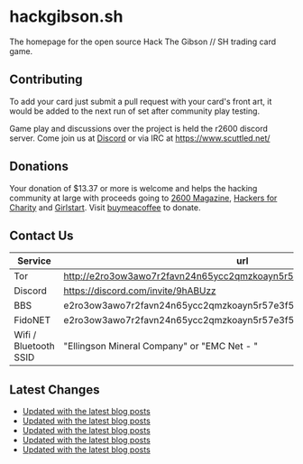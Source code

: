 # hackgibson.sh
The homepage for the open source Hack The Gibson // SH trading card game.


## Contributing

To add your card just submit a pull request with your card's front art, it would be added to the next run of set after community play testing.

Game play and discussions over the project is held the r2600 discord server. Come join us at [Discord](https://discord.com/invite/9hABUzz) or via IRC at https://www.scuttled.net/


## Donations

Your donation of $13.37 or more is welcome and helps the hacking community at large with proceeds going to [2600 Magazine](https://2600.com/), [Hackers for Charity](https://hackersforcharity.org) and [Girlstart](https://girlstart.org).  Visit [buymeacoffee](https://www.buymeacoffee.com/hackgibson.sh) to donate.


## Contact Us

Service | url
-|-
Tor | http://e2ro3ow3awo7r2favn24n65ycc2qmzkoayn5r57e3f56nvjwdcgg32ad.onion
Discord | https://discord.com/invite/9hABUzz
BBS | e2ro3ow3awo7r2favn24n65ycc2qmzkoayn5r57e3f56nvjwdcgg32ad.onion:23
FidoNET | e2ro3ow3awo7r2favn24n65ycc2qmzkoayn5r57e3f56nvjwdcgg32ad.onion:24554
Wifi / Bluetooth SSID | "Ellingson Mineral Company" or "EMC Net - <fidonet address>"

## Latest Changes
<!-- BLOG-POST-LIST:START -->
- [Updated with the latest blog posts](https://github.com/DFW2600/hackgibson.sh/commit/cbafb5c51e7e2d07fff98d7a8671906cb8c9ebee)
- [Updated with the latest blog posts](https://github.com/DFW2600/hackgibson.sh/commit/a2405278a0df594ce2464b4e1872ba3c198f950b)
- [Updated with the latest blog posts](https://github.com/DFW2600/hackgibson.sh/commit/d1b194bafd3a1c859820ee522e8a42c382245075)
- [Updated with the latest blog posts](https://github.com/DFW2600/hackgibson.sh/commit/e1a92e7c3e7fa084e91c059e29efc0dcf219192d)
- [Updated with the latest blog posts](https://github.com/DFW2600/hackgibson.sh/commit/0e93fe9d2bc54583324a70a6e7604b658636e44d)
<!-- BLOG-POST-LIST:END -->
